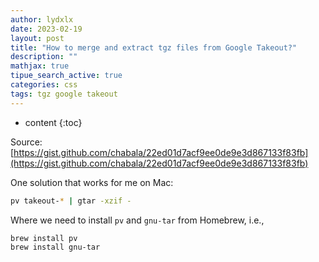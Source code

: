 ```yaml
---
author: lydxlx
date: 2023-02-19
layout: post
title: "How to merge and extract tgz files from Google Takeout?"
description: ""
mathjax: true
tipue_search_active: true
categories: css
tags: tgz google takeout
---
```


* content
{:toc}

Source: [https://gist.github.com/chabala/22ed01d7acf9ee0de9e3d867133f83fb](https://gist.github.com/chabala/22ed01d7acf9ee0de9e3d867133f83fb)

One solution that works for me on Mac:
```bash
pv takeout-* | gtar -xzif -
```

Where we need to install `pv` and `gnu-tar` from Homebrew, i.e.,
```bash
brew install pv
brew install gnu-tar
```







